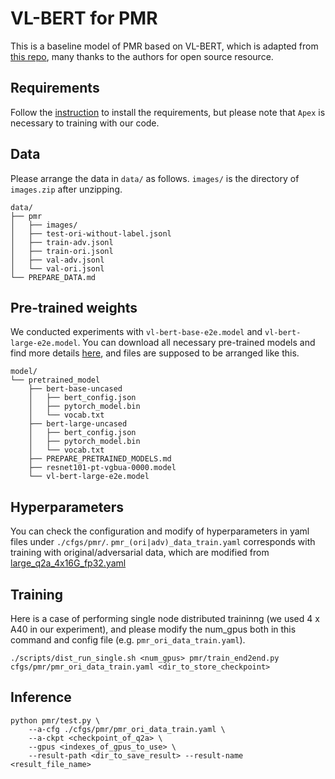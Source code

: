 # VL-BERT for PMR
This is a baseline model of PMR based on VL-BERT, which is adapted from [this repo](https://github.com/jackroos/VL-BERT), many thanks to the authors for open source resource.
## Requirements
Follow the [instruction](https://github.com/jackroos/VL-BERT#prepare) to install the requirements, but please note that `Apex` is necessary to training with our code.
## Data
Please arrange the data in `data/` as follows. `images/` is the directory of `images.zip` after unzipping.
```
data/
├── pmr
│   ├── images/
│   ├── test-ori-without-label.jsonl
│   ├── train-adv.jsonl
│   ├── train-ori.jsonl
│   ├── val-adv.jsonl
│   └── val-ori.jsonl
└── PREPARE_DATA.md
```
## Pre-trained weights
We conducted experiments with `vl-bert-base-e2e.model` and `vl-bert-large-e2e.model`. You can download all necessary pre-trained models and find more details [here](https://github.com/jackroos/VL-BERT/blob/master/model/pretrained_model/PREPARE_PRETRAINED_MODELS.md), and files are supposed to be arranged like this.
```
model/
└── pretrained_model
    ├── bert-base-uncased
    │   ├── bert_config.json
    │   ├── pytorch_model.bin
    │   └── vocab.txt
    ├── bert-large-uncased
    │   ├── bert_config.json
    │   ├── pytorch_model.bin
    │   └── vocab.txt
    ├── PREPARE_PRETRAINED_MODELS.md
    ├── resnet101-pt-vgbua-0000.model
    └── vl-bert-large-e2e.model
```
## Hyperparameters
You can check the configuration and modify of hyperparameters in yaml files under `./cfgs/pmr/`. `pmr_(ori|adv)_data_train.yaml` corresponds with training with original/adversarial data, which are modified from [large_q2a_4x16G_fp32.yaml](https://github.com/jackroos/VL-BERT/tree/master/cfgs/vcr)
## Training
Here is a case of performing single node distributed traininng (we used 4 x A40 in our experiment), and please modify the num_gpus both in this command and config file (e.g. `pmr_ori_data_train.yaml`).
```
./scripts/dist_run_single.sh <num_gpus> pmr/train_end2end.py cfgs/pmr/pmr_ori_data_train.yaml <dir_to_store_checkpoint>
```
## Inference
```
python pmr/test.py \
	--a-cfg ./cfgs/pmr/pmr_ori_data_train.yaml \
	--a-ckpt <checkpoint_of_q2a> \
	--gpus <indexes_of_gpus_to_use> \
	--result-path <dir_to_save_result> --result-name <result_file_name>
```
